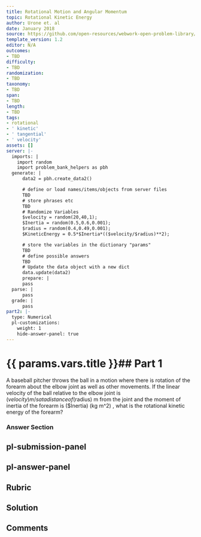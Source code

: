 ```yaml
---
title: Rotational Motion and Angular Momentum
topic: Rotational Kinetic Energy
author: Urone et. al
date: January 2018
source: https://github.com/open-resources/webwork-open-problem-library/tree/master/Contrib/BrockPhysics/College_Physics_Urone/10.Rotational_Motion_and_Angular_Momentum/10-04.Rotational_Kinetic_Energy/NU_U17_10_04_005.pg
template_version: 1.2
editor: N/A
outcomes:
- TBD
difficulty:
- TBD
randomization:
- TBD
taxonomy:
- TBD
span:
- TBD
length:
- TBD
tags:
- rotational
- ' kinetic'
- ' tangential'
- ' velocity'
assets: []
server: |-
  imports: |
    import random
    import problem_bank_helpers as pbh
  generate: |
      data2 = pbh.create_data2()

      # define or load names/items/objects from server files
      TBD
      # store phrases etc
      TBD
      # Randomize Variables
      $velocity = random(20,40,1);
      $Inertia = random(0.5,0.6,0.001);
      $radius = random(0.4,0.49,0.001);
      $KineticEnergy = 0.5*$Inertia*(($velocity/$radius)**2);

      # store the variables in the dictionary "params"
      TBD
      # define possible answers
      TBD
      # Update the data object with a new dict
      data.update(data2)
      prepare: |
      pass
  parse: |
      pass
  grade: |
      pass
part2: |-
  type: Numerical
  pl-customizations:
    weight: 1
    hide-answer-panel: true
---
```


# {{ params.vars.title }}## Part 1 
A baseball pitcher throws the ball in a motion where there is rotation of the forearm about the elbow joint as well as other movements. If the linear velocity of the ball relative to the elbow joint is ($velocity) m/s at a distance of ($radius) m from the joint and the moment of inertia of the forearm is ($Inertia) (kg m^2) , what is the rotational kinetic energy of the forearm? 


### Answer Section 


## pl-submission-panel 


## pl-answer-panel 


## Rubric 


## Solution 


## Comments 


